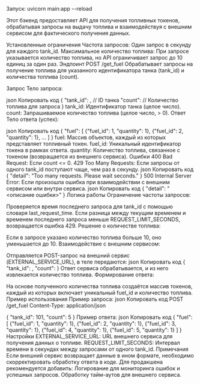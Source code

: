 Запуск: uvicorn main:app --reload

Этот бэкенд предоставляет API для получения топливных токенов, обрабатывая запросы на выдачу топлива и взаимодействуя с внешним сервисом для фактического получения данных.

Установленные ограничения
Частота запросов: Один запрос в секунду для каждого tank_id.
Максимальное количество топлива: При запросе указывается количество топлива, но API ограничивает запрос до 10 единиц за один раз.
Эндпоинт
POST /get_fuel
Обрабатывает запросы на получение топлива для указанного идентификатора танка (tank_id) и количества топлива (count).

Запрос
Тело запроса:

json
Копировать код
{
    "tank_id": <int>, // ID танка
    "count": <int>    // Количество топлива для запроса
}
tank_id: Идентификатор танка (целое число).
count: Запрашиваемое количество топлива (целое число, > 0).
Ответ
Тело ответа (успех):

json
Копировать код
{
    "fuel": [
        {"fuel_id": 1, "quantity": 1},
        {"fuel_id": 2, "quantity": 1},
        ...
    ]
}
fuel: Массив объектов, каждый из которых представляет топливный токен.
fuel_id: Уникальный идентификатор токена в рамках ответа.
quantity: Количество топлива, связанное с токеном (возвращается из внешнего сервиса).
Ошибки
400 Bad Request: Если count <= 0.
429 Too Many Requests: Если запросы от одного tank_id поступают чаще, чем раз в секунду.
json
Копировать код
{
    "detail": "Too many requests. Please wait <X> seconds."
}
500 Internal Server Error: Если произошла ошибка при взаимодействии с внешним сервисом или внутри сервиса.
json
Копировать код
{
    "detail": "<описание ошибки>"
}
Логика работы
Ограничение частоты запросов:

Проверяется время последнего запроса для tank_id с помощью словаря last_request_time.
Если разница между текущим временем и временем последнего запроса меньше REQUEST_LIMIT_SECONDS, возвращается ошибка 429.
Решение о количестве топлива:

Если в запросе указано количество топлива больше 10, оно уменьшается до 10.
Взаимодействие с внешним сервисом:

Отправляется POST-запрос на внешний сервис (EXTERNAL_SERVICE_URL), в теле передаются:
json
Копировать код
{
    "tank_id": <int>,
    "count": <int>
}
Ответ сервиса обрабатывается, и из него извлекается количество топлива.
Формирование ответа:

На основе полученного количества топлива создаётся массив токенов, каждый из которых включает уникальный fuel_id и количество топлива.
Пример использования
Пример запроса:
json
Копировать код
POST /get_fuel
Content-Type: application/json

{
    "tank_id": 101,
    "count": 5
}
Пример ответа:
json
Копировать код
{
    "fuel": [
        {"fuel_id": 1, "quantity": 1},
        {"fuel_id": 2, "quantity": 1},
        {"fuel_id": 3, "quantity": 1},
        {"fuel_id": 4, "quantity": 1},
        {"fuel_id": 5, "quantity": 1}
    ]
}
Настройки
EXTERNAL_SERVICE_URL: URL внешнего сервиса для получения данных о топливе.
REQUEST_LIMIT_SECONDS: Интервал времени в секундах между запросами от одного tank_id.
Примечания
Если внешний сервис возвращает данные в ином формате, необходимо скорректировать обработку ответа в коде.
Для продакшена рекомендуется добавить:
Логирование для мониторинга ошибок и успешных запросов.
Обработку тайм-аутов для внешнего сервиса.
